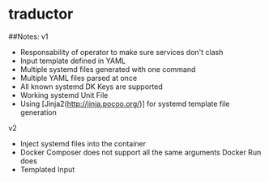 # traductor


##Notes:
v1
- Responsability of operator to make sure services don't clash
- Input template defined in YAML
- Multiple systemd files generated with one command
- Multiple YAML files parsed at once
- All known systemd DK Keys are supported
- Working systemd Unit File
- Using [Jinja2(http://jinja.pocoo.org/)] for systemd template file generation

v2
- Inject systemd files into the container
- Docker Composer does not support all the same arguments Docker Run does
- Templated Input


